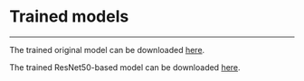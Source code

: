 # Trained models
--------------------

The trained original model can be downloaded [here]().

The trained ResNet50-based model can be downloaded [here]().
